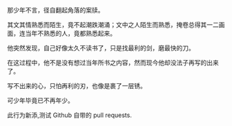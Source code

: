 <!--
 * @Author: Shane
 * @Date: 2019-08-19 14:23:42
 * @LastEditors: LC
 * @LastEditTime: 2019-08-19 15:45:46
 -->
那少年不言，径自翻起角落的案牍。

其文其情熟悉而陌生，竟不起潮跌潮涌；文中之人陌生而熟悉，掩卷总得其一二画面，连当年不熟悉的人，竟都熟悉起来。

他突然发现，自己好像太久不读书了，只是找最利的剑，磨最快的刀。

在这过程中，他不是没有想过当年所书之内容，然而现今他却没法子再写的出来了。

写不出来的心，只怕再利的刃，也像是裹了一层锈。

可少年毕竟已不再年少。

此行为新添,测试 Github 自带的 pull requests.
